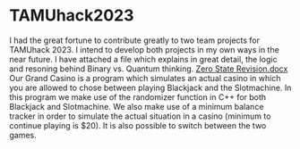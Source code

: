 # TAMUhack2023
I had the great fortune to contribute greatly to two team projects for TAMUhack 2023. I intend to develop both projects in my own ways in the near future. I have attached a file which explains in great detail, the logic and resoning behind Binary vs. Quantum thinking.
[Zero State Revision.docx](https://github.com/MikamiV/TAMUhack2023/files/10562182/Zero.State.Revision.docx)
Our Grand Casino is a program which simulates an actual casino in which you are allowed to chose between playing Blackjack and the Slotmachine. In this program we make use of the randomizer function in C++ for both Blackjack and Slotmachine. We also make use of a minimum balance tracker in order to simulate the actual situation in a casino (minimum to continue playing is $20). It is also possible to switch between the two games.

